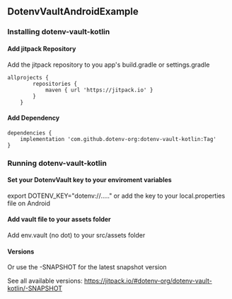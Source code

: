 ## DotenvVaultAndroidExample


### Installing dotenv-vault-kotlin

#### Add jitpack Repository

Add the jitpack repository to you app's build.gradle or settings.gradle


```
allprojects {
		repositories {
			maven { url 'https://jitpack.io' }
		}
	}
```
  
 
 #### Add Dependency
 
``` 
dependencies {
	implementation 'com.github.dotenv-org:dotenv-vault-kotlin:Tag'
}
```




### Running dotenv-vault-kotlin

#### Set your DotenvVault key to your enviroment variables 
export DOTENV_KEY="dotenv://....."
or
add the key to your local.properties file on Android


#### Add vault file to your assets folder
Add env.vault (no dot) to your src/assets folder


#### Versions
Or use the -SNAPSHOT for the latest snapshot version

See all available versions: 
https://jitpack.io/#dotenv-org/dotenv-vault-kotlin/-SNAPSHOT
